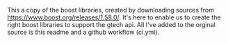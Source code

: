 This a copy of the boost libraries, created by downloading sources from https://www.boost.org/releases/1.58.0/.
It's here to enable us to create the right boost libraries to support the gtech api.
All I've added to the orginal source is this readme and a github workflow (ci.yml).
